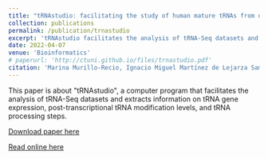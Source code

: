 ```yaml
---
title: "tRNAstudio: facilitating the study of human mature tRNAs from deep sequencing datasets "
collection: publications
permalink: /publication/trnastudio
excerpt: 'tRNAstudio facilitates the analysis of tRNA-Seq datasets and extracts information on tRNA gene expression, post-transcriptional tRNA modification levels, and tRNA processing steps.'
date: 2022-04-07
venue: 'Bioinformatics'
# paperurl: 'http://ctuni.github.io/files/trnastudio.pdf'
citation: 'Marina Murillo-Recio, Ignacio Miguel Martínez de Lejarza Samper, Cristina Tuñí i Domínguez, Lluís Ribas de Pouplana, Adrian Gabriel Torres. (2022). &quot;tRNAstudio: facilitating the study of human mature tRNAs from deep sequencing datasets.&quot; <i>Bioinformatics</i>, Volume 38, Issue 10, May 2022, Pages 2934–2936, [https://doi.org/10.1093/bioinformatics/btac198](https://doi.org/10.1093/bioinformatics/btac198)'
---
```

This paper is about "tRNAstudio", a computer program that facilitates the analysis of tRNA-Seq datasets and extracts information on tRNA gene expression, post-transcriptional tRNA modification levels, and tRNA processing steps.

[Download paper here](http://ctuni.github.io/files/trnastudio.pdf)

[Read online here](https://academic.oup.com/bioinformatics/article/38/10/2934/6564658?login=false)
